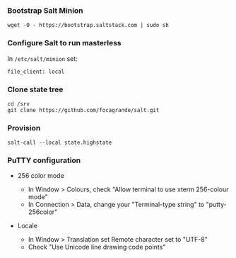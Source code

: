 ### Bootstrap Salt Minion

    wget -O - https://bootstrap.saltstack.com | sudo sh

### Configure Salt to run masterless

In `/etc/salt/minion` set:

    file_client: local

### Clone state tree

    cd /srv
    git clone https://github.com/focagrande/salt.git

### Provision

    salt-call --local state.highstate

### PuTTY configuration

- 256 color mode

     - In Window > Colours, check "Allow terminal to use xterm 256-colour mode"
     - In Connection > Data, change your "Terminal-type string" to "putty-256color"

- Locale

     - In Window > Translation set Remote character set to "UTF-8"
     - Check "Use Unicode line drawing code points"

